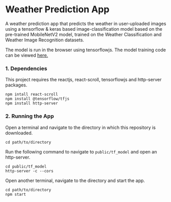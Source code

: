 # Weather Prediction App
A weather prediction app that predicts the weather in user-uploaded images using a tensorflow & keras based image-classification model based on the pre-trained MobileNetV2 model, trained on the Weather Classification and Weather Image Recognition datasets.

The model is run in the browser using tensorflowjs.
The model training code can be viewed [here.](https://colab.research.google.com/drive/1GT8M8Qi5-B2EgYSi_VDLKxdny7m18P-c?usp=sharing)

### 1. Dependencies 
This project requires the reactjs, react-scroll, tensorflowjs and http-server packages.
```
npm intall react-scroll
npm install @tensorflow/tfjs
npm install http-server
```

### 2. Running the App
Open a terminal and navigate to the directory in which this repository is downloaded.
```
cd path/to/directory
```
Run the following command to navigate to `public/tf_model` and open an http-server.
```
cd public/tf_model
http-server -c --cors
```
Open another terminal, navigate to the directory and start the app.
```
cd path/to/directory
npm start
```
